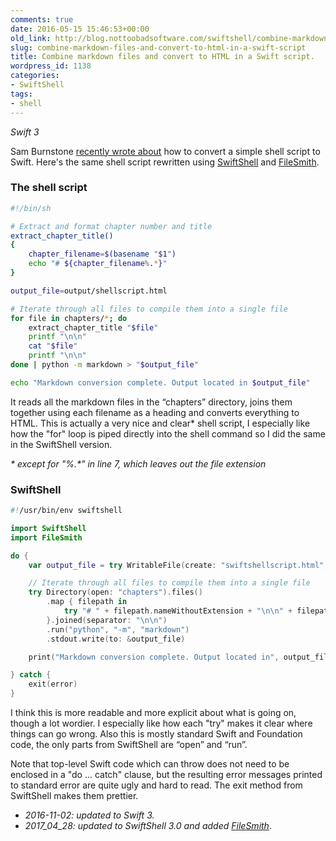 ```yaml
---
comments: true
date: 2016-05-15 15:46:53+00:00
old_link: http://blog.nottoobadsoftware.com/swiftshell/combine-markdown-files-and-convert-to-html-in-a-swift-script/
slug: combine-markdown-files-and-convert-to-html-in-a-swift-script
title: Combine markdown files and convert to HTML in a Swift script.
wordpress_id: 1138
categories:
- SwiftShell
tags:
- shell
---
```


_Swift 3_

Sam Burnstone [recently wrote about](https://www.shinobicontrols.com/blog/scripting-in-swift) how to convert a simple shell script to Swift. Here's the same shell script rewritten using [SwiftShell](https://github.com/kareman/SwiftShell) and [FileSmith](https://github.com/kareman/FileSmith).

<!-- more -->

### The shell script
    
```bash
#!/bin/sh

# Extract and format chapter number and title
extract_chapter_title()
{
    chapter_filename=$(basename "$1")
    echo "# ${chapter_filename%.*}"
}

output_file=output/shellscript.html

# Iterate through all files to compile them into a single file
for file in chapters/*; do
    extract_chapter_title "$file"
    printf "\n\n"
    cat "$file"
    printf "\n\n"
done | python -m markdown > "$output_file"

echo "Markdown conversion complete. Output located in $output_file"
```

It reads all the markdown files in the “chapters” directory, joins them together using each filename as a heading and converts everything to HTML. This is actually a very nice and clear* shell script, I especially like how the "for" loop is piped directly into the shell command so I did the same in the SwiftShell version.

_* except for "%.*" in line 7, which leaves out the file extension_

### SwiftShell



```swift
#!/usr/bin/env swiftshell

import SwiftShell
import FileSmith

do {
    var output_file = try WritableFile(create: "swiftshellscript.html", ifExists: .replace)

    // Iterate through all files to compile them into a single file
    try Directory(open: "chapters").files()
        .map { filepath in
            try "# " + filepath.nameWithoutExtension + "\n\n" + filepath.open().read()
        }.joined(separator: "\n\n")
        .run("python", "-m", "markdown")
        .stdout.write(to: &output_file)

    print("Markdown conversion complete. Output located in", output_file.path)

} catch {
    exit(error)
}
```

I think this is more readable and more explicit about what is going on, though a lot wordier. I especially like how each "try" makes it clear where things can go wrong. Also this is mostly standard Swift and Foundation code, the only parts from SwiftShell are “open” and “run”.

Note that top-level Swift code which can throw does not need to be enclosed in a "do ... catch" clause, but the resulting error messages printed to standard error are quite ugly and hard to read. The exit method from SwiftShell makes them prettier.

* _2016-11-02: updated to Swift 3._
* _2017_04_28: updated to SwiftShell 3.0 and added [FileSmith](https://github.com/kareman/FileSmith)_.


